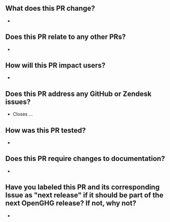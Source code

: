 ## What does this PR change?
* 

## Does this PR relate to any other PRs?
* 

## How will this PR impact users?
* 

## Does this PR address any GitHub or Zendesk issues?
* Closes ...

## How was this PR tested?
* 

## Does this PR require changes to documentation?
* 

## Have you labeled this PR and its corresponding Issue as "next release" if it should be part of the next OpenGHG release? If not, why not?
* 
